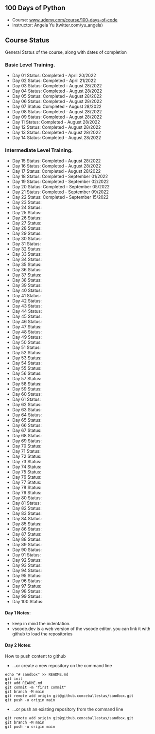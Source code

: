 ## 100 Days of Python

- Course: www.udemy.com/course/100-days-of-code
- Instructor: Angela Yu (twitter.com/yu_angela)
## Course Status
General Status of the course, along with dates of completion

### Basic Level Training.
- Day 01 Status: Completed - April 20/2022
- Day 02 Status: Completed - April 21/2022
- Day 03 Status: Completed - August 28/2022
- Day 04 Status: Completed - August 28/2022
- Day 05 Status: Completed - August 28/2022
- Day 06 Status: Completed - August 28/2022
- Day 07 Status: Completed - August 28/2022
- Day 08 Status: Completed - August 28/2022
- Day 09 Status: Completed - August 28/2022
- Day 11 Status: Completed - August 28/2022
- Day 12 Status: Completed - August 28/2022
- Day 13 Status: Completed - August 28/2022
- Day 14 Status: Completed - August 28/2022

### Intermediate Level Training.
- Day 15 Status: Completed - August 28/2022
- Day 16 Status: Completed - August 28/2022
- Day 17 Status: Completed - August 28/2022
- Day 18 Status: Completed - September 01/2022
- Day 19 Status: Completed - September 02/2022
- Day 20 Status: Completed - September 05/2022
- Day 21 Status: Completed - September 09/2022
- Day 22 Status: Completed - September 15/2022
- Day 23 Status: 
- Day 24 Status: 
- Day 25 Status: 
- Day 26 Status: 
- Day 27 Status: 
- Day 28 Status: 
- Day 29 Status: 
- Day 30 Status:
- Day 31 Status: 
- Day 32 Status: 
- Day 33 Status: 
- Day 34 Status: 
- Day 35 Status: 
- Day 36 Status: 
- Day 37 Status: 
- Day 38 Status: 
- Day 39 Status: 
- Day 40 Status:
- Day 41 Status: 
- Day 42 Status: 
- Day 43 Status: 
- Day 44 Status: 
- Day 45 Status: 
- Day 46 Status: 
- Day 47 Status: 
- Day 48 Status: 
- Day 49 Status: 
- Day 50 Status:
- Day 51 Status: 
- Day 52 Status: 
- Day 53 Status: 
- Day 54 Status: 
- Day 55 Status: 
- Day 56 Status: 
- Day 57 Status: 
- Day 58 Status: 
- Day 59 Status: 
- Day 60 Status: 
- Day 61 Status: 
- Day 62 Status: 
- Day 63 Status: 
- Day 64 Status: 
- Day 65 Status: 
- Day 66 Status: 
- Day 67 Status: 
- Day 68 Status: 
- Day 69 Status: 
- Day 70 Status:
- Day 71 Status: 
- Day 72 Status: 
- Day 73 Status: 
- Day 74 Status: 
- Day 75 Status: 
- Day 76 Status: 
- Day 77 Status: 
- Day 78 Status: 
- Day 79 Status: 
- Day 80 Status:
- Day 81 Status: 
- Day 82 Status: 
- Day 83 Status: 
- Day 84 Status: 
- Day 85 Status: 
- Day 86 Status: 
- Day 87 Status: 
- Day 88 Status: 
- Day 89 Status: 
- Day 90 Status:
- Day 91 Status: 
- Day 92 Status: 
- Day 93 Status: 
- Day 94 Status: 
- Day 95 Status: 
- Day 96 Status: 
- Day 97 Status: 
- Day 98 Status: 
- Day 99 Status: 
- Day 100 Status:


#### Day 1 Notes: 
- keep in mind the indentation.
- vscode.dev is a web version of the vscode editor. you can link it with github to load the repositories

#### Day 2 Notes:
How to push content to github
- …or create a new repository on the command line
```
echo "# sandbox" >> README.md
git init
git add README.md
git commit -m "first commit"
git branch -M main
git remote add origin git@github.com:eballestas/sandbox.git
git push -u origin main
```
- …or push an existing repository from the command line
```
git remote add origin git@github.com:eballestas/sandbox.git
git branch -M main
git push -u origin main
```
